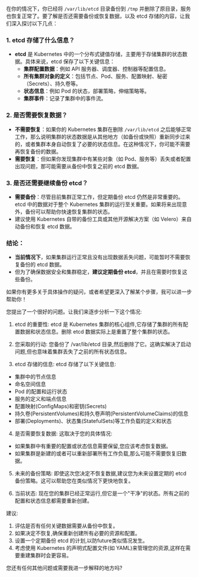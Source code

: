 在你的情况下，你已经将 `/var/lib/etcd` 目录备份到 `/tmp` 并删除了原目录，服务也恢复正常了。要了解是否还需要备份或恢复数据，以及 etcd 存储的内容，让我们深入探讨以下几点：

### 1. **etcd 存储了什么信息？**
   - **etcd** 是 Kubernetes 中的一个分布式键值存储，主要用于存储集群的状态数据。具体来说，etcd 保存了以下关键信息：
     - **集群配置数据**：例如 API 服务器、调度器、控制器等配置信息。
     - **所有集群对象的定义**：包括节点、Pod、服务、配置映射、秘密（Secrets）、持久卷等。
     - **状态信息**：例如 Pod 的状态，部署策略，伸缩策略等。
     - **集群事件**：记录了集群中的事件流。

### 2. **是否需要恢复数据？**
   - **不需要恢复**：如果你的 Kubernetes 集群在删除 `/var/lib/etcd` 之后能够正常工作，那么说明集群的状态数据是从其他地方（如备份或快照）重新同步过来的，或者集群本身自动恢复了必要的状态信息。在这种情况下，你可能不需要再恢复备份的数据。
   - **需要恢复**：但如果你发现集群中有某些对象（如 Pod、服务等）丢失或者配置出现问题，那可能需要从备份中恢复之前的 etcd 数据。

### 3. **是否还需要继续备份 etcd？**
   - **需要备份**：尽管目前集群正常工作，但定期备份 etcd 仍然是非常重要的。etcd 中的数据对于整个 Kubernetes 集群的运行至关重要。如果将来出现意外，备份可以帮助你快速恢复集群的状态。
   - 建议使用 Kubernetes 自带的备份工具或其他开源解决方案（如 Velero）来自动备份和恢复 etcd 数据。

### 结论：
   - **当前情况下**，如果集群运行正常且没有出现数据丢失问题，可能暂时不需要恢复备份的 etcd 数据。
   - 但为了确保数据安全和集群稳定，**建议定期备份 etcd**，并且在需要时恢复这些备份。

如果你有更多关于具体操作的疑问，或者希望更深入了解某个步骤，我可以进一步帮助你！




您提出了一个很好的问题。让我们来逐步分析一下这个情况:

1. etcd 的重要性:
etcd 是 Kubernetes 集群的核心组件,它存储了集群的所有配置数据和状态信息。删除 etcd 数据实际上是重置了整个集群的状态。

2. 您采取的行动:
您备份了 /var/lib/etcd 目录,然后删除了它。这确实解决了启动问题,但也意味着集群丢失了之前的所有状态信息。

3. etcd 存储的信息:
etcd 存储了以下关键信息:
- 集群中的节点信息
- 命名空间信息
- Pod 的配置和运行状态
- 服务的定义和端点信息
- 配置映射(ConfigMaps)和密钥(Secrets)
- 持久卷(PersistentVolumes)和持久卷声明(PersistentVolumeClaims)的信息
- 部署(Deployments)、状态集(StatefulSets)等工作负载的定义和状态

4. 是否需要恢复数据:
这取决于您的具体情况:
- 如果集群中有重要的配置或状态信息需要保留,您应该考虑恢复数据。
- 如果集群是新建的或者可以重新部署所有工作负载,那么可能不需要恢复旧数据。

5. 未来的备份策略:
即使这次您决定不恢复数据,建议您为未来设置定期的 etcd 备份策略。这可以帮助您在类似情况下更快地恢复。

6. 当前状态:
现在您的集群已经正常运行,但它是一个"干净"的状态。所有之前的配置和状态信息都需要重新创建。

建议:
1. 评估是否有任何关键数据需要从备份中恢复。
2. 如果决定不恢复,确保重新创建所有必要的资源和配置。
3. 设置一个定期备份 etcd 的计划,以防future类似情况发生。
4. 考虑使用 Kubernetes 的声明式配置文件(如 YAML)来管理您的资源,这样在需要重建集群时会更容易。

您还有任何其他问题或需要我进一步解释的地方吗?​​​​​​​​​​​​​​​​
